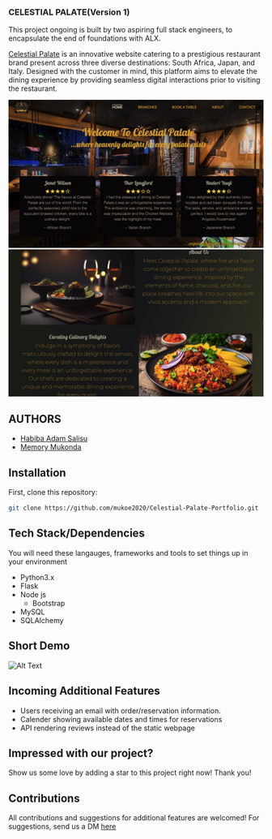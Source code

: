 ### CELESTIAL PALATE(Version 1)
This project ongoing is built by two aspiring full stack engineers, to encapsulate the end of foundations with ALX.

[Celestial Palate](https://celestial.tophabiba.tech/public/) is an innovative website catering to a prestigious restaurant brand present across three diverse destinations: South Africa, Japan, and Italy. Designed with the customer in mind, this platform aims to elevate the dining experience by providing seamless digital interactions prior to visiting the restaurant.

![Alt Text](r_images/celestial.jpeg)
![Alt Text](r_images/celestial2.jpeg)


## AUTHORS
* [Habiba Adam Salisu](https://www.linkedin.com/in/habiba-adam-salisu-570555267/)
* [Memory Mukonda](https://www.linkedin.com/in/memory-mukonda-39ba06248/)

## Installation
First, clone this repository:
```bash
git clone https://github.com/mukoe2020/Celestial-Palate-Portfolio.git
```

## Tech Stack/Dependencies
You will need these langauges, frameworks and tools to set things up in your environment

* Python3.x
* Flask
* Node js
  - Bootstrap
* MySQL
* SQLAlchemy

## Short Demo
![Alt Text](r_images/celestial.gif)

## Incoming Additional Features
* Users receiving an email with order/reservation information.
* Calender showing available dates and times for reservations
* API rendering reviews instead of the static webpage

## Impressed with our project?
Show us some love by adding a star to this project right now! Thank you!

## Contributions
All contributions and suggestions for additional features are welcomed!
For suggestions, send us a DM [here](https://www.linkedin.com/in/habiba-adam-salisu-570555267/)
